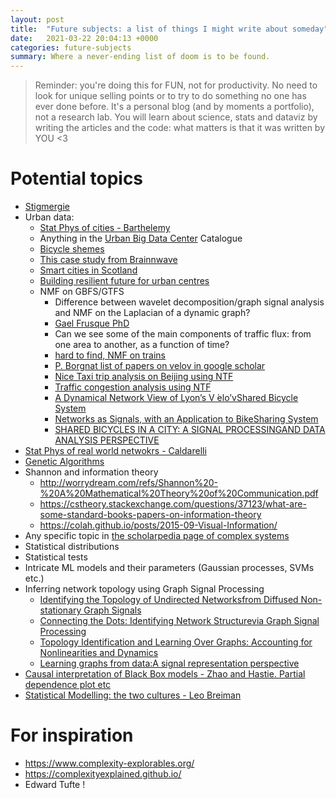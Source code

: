 ```yaml
---
layout: post
title:  "Future subjects: a list of things I might write about someday"
date:   2021-03-22 20:04:13 +0000
categories: future-subjects  
summary: Where a never-ending list of doom is to be found.
---
```


> Reminder: you're doing this for FUN, not for productivity. No need to look for unique selling points or to try to do something no one has ever done before. It's a personal blog (and by moments a portfolio), not a research lab. You will learn about science, stats and dataviz by writing the articles and the code: what matters is that it was written by YOU <3

# Potential topics

* <a href="https://fr.wikipedia.org/wiki/Stigmergie" target="_blank">Stigmergie</a>
* Urban data:
  * <a href="https://arxiv.org/ftp/arxiv/papers/1905/1905.01953.pdf" target="_blank">Stat Phys of cities - Barthelemy</a>
  * Anything in the <a href="https://www.ubdc.ac.uk/" target="_blank">Urban Big Data Center</a> Catalogue
  * <a href="https://brainnwave.com/bicycle-schemes-data-and-a-world-of-possibility/" target="_blank">Bicycle shemes</a>
  * <a href="https://brainnwave.com/edinburgh-connected-a-real-world-application-of-network-science/" target="_blank">This case study from Brainnwave</a>
  * <a href="https://urbanforesight.org/wp-content/uploads/2016/09/REP-1602-SCA-A-Smart-Cities-Blueprint_3.0-1.pdf" target="_blank">Smart cities in Scotland</a>
  * <a href="https://assets.lloyds.com/assets/pdf-cities-at-risk-building-a-resilient-future-for-the-worlds-urban-centres/1/pdf-cities-at-risk-building-a-resilient-future-for-the-worlds-urban-centres.pdf" target="_blank">Building resilient future for urban centres</a>
  * NMF on GBFS/GTFS
    * Difference between wavelet decomposition/graph signal analysis and NMF on the Laplacian of a dynamic graph?
    * <a href="https://tel.archives-ouvertes.fr/tel-03125330v2/document" target="_blank">Gael Frusque PhD</a>
    * Can we see some of the main components of traffic flux: from one area to another, as a function of time?
    * <a href="https://www.researchgate.net/publication/322515833_Data_analysis_on_train_transportation_data_with_nonnegative_matrix_factorization" target="_blank">hard to find, NMF on trains</a>
    * <a href="https://scholar.google.com/scholar?hl=en&as_sdt=0%2C5&q=Borgnat+bicycle&btnG=" target="_blank">P. Borgnat list of papers on velov in google scholar</a>
    * <a href="https://www.researchgate.net/publication/334969889_A_Spatiotemporal_Constraint_Non-Negative_Matrix_Factorization_Model_to_Discover_Intra-Urban_Mobility_Patterns_from_Taxi_Trips" target="_blank">Nice Taxi trip analysis on Beijing using NTF</a>
    * <a href="https://arxiv.org/ftp/arxiv/papers/1212/1212.4675.pdf " target="_blank">Traffic congestion analysis using NTF</a>
    * <a href="https://perso.ens-lyon.fr/pierre.borgnat/Papiers/12_chapter_velov_rev.pdf" target="_blank">A Dynamical Network View of Lyon’s V ́elo’vShared Bicycle System</a>
    * <a href="https://core.ac.uk/download/pdf/52309965.pdf" target="_blank">Networks as Signals, with an Application to BikeSharing System</a>
    * <a href="http://perso.ens-lyon.fr/patrick.flandrin/Velov_ACS11.pdf" target="_blank">SHARED BICYCLES IN A CITY: A SIGNAL PROCESSINGAND DATA ANALYSIS PERSPECTIVE</a>
* <a href="https://arxiv.org/pdf/1810.05095.pdf" target="_blank">Stat Phys of real world netwokrs - Caldarelli</a>
* <a href="https://www.kadenze.com/courses/the-nature-of-code-ii/sessions/genetic-algorithms" target="_blank">Genetic Algorithms</a>
* Shannon and information theory
   * http://worrydream.com/refs/Shannon%20-%20A%20Mathematical%20Theory%20of%20Communication.pdf
   * https://cstheory.stackexchange.com/questions/37123/what-are-some-standard-books-papers-on-information-theory
   * https://colah.github.io/posts/2015-09-Visual-Information/
* Any specific topic in <a href="http://www.scholarpedia.org/article/Complex_systems" target="_blank">the scholarpedia page of complex systems</a>
* Statistical distributions
* Statistical tests
* Intricate ML models and their parameters (Gaussian processes, SVMs etc.) 
* Inferring network topology using Graph Signal Processing
  *  <a href="https://arxiv.org/pdf/1801.03862.pdf" target="_blank">Identifying the Topology of Undirected Networksfrom Diffused Non-stationary Graph Signals</a>
  *  <a href="https://arxiv.org/pdf/1810.13066.pdf" target="_blank">Connecting the Dots: Identifying Network Structurevia Graph Signal Processing</a>
  *  <a href="https://www.dtc.umn.edu/s/resources/spincom8497.pdf" target="_blank">Topology Identification and Learning Over Graphs: Accounting for Nonlinearities and Dynamics</a>
  *  <a href="https://arxiv.org/pdf/1806.00848.pdf" target="_blank">Learning graphs from data:A signal representation perspective</a>
* <a href="https://web.stanford.edu/~hastie/Papers/pdp_zhao.pdf" target="_blank"> Causal interpretation of Black Box models - Zhao and Hastie. Partial dependence plot etc </a>
* <a href="https://projecteuclid.org/journals/statistical-science/volume-16/issue-3/Statistical-Modeling--The-Two-Cultures-with-comments-and-a/10.1214/ss/1009213726.full" target="_blank"> Statistical Modelling: the two cultures - Leo Breiman </a>
# For inspiration

* https://www.complexity-explorables.org/
* https://complexityexplained.github.io/
* Edward Tufte !
